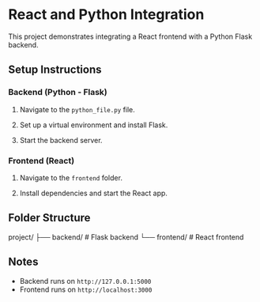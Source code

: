 # React and Python Integration

This project demonstrates integrating a React frontend with a Python Flask backend.

## Setup Instructions

### Backend (Python - Flask)

1. Navigate to the `python_file.py` file.

2. Set up a virtual environment and install Flask.

3. Start the backend server.

### Frontend (React)

1. Navigate to the `frontend` folder.

2. Install dependencies and start the React app.

## Folder Structure

project/
├── backend/ # Flask backend
└── frontend/ # React frontend

## Notes

- Backend runs on `http://127.0.0.1:5000`
- Frontend runs on `http://localhost:3000`
